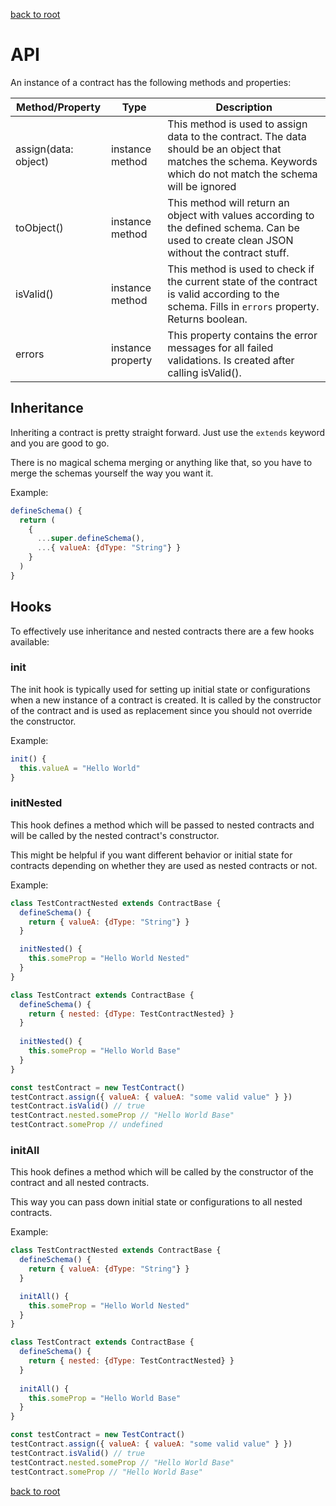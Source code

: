 [back to root](../README.md#Documentation)

# API

An instance of a contract has the following methods and properties:

| Method/Property      | Type              | Description                                                                                                                                                      |
|----------------------|-------------------|------------------------------------------------------------------------------------------------------------------------------------------------------------------|
| assign(data: object) | instance method   | This method is used to assign data to the contract. The data should be an object that matches the schema. Keywords which do not match the schema will be ignored |
| toObject()           | instance method   | This method will return an object with values according to the defined schema. Can be used to create clean JSON without the contract stuff.                      |
| isValid()            | instance method   | This method is used to check if the current state of the contract is valid according to the schema. Fills in `errors` property. Returns boolean.                 |
| errors               | instance property | This property contains the error messages for all failed validations. Is created after calling isValid().                                                        |

## Inheritance

Inheriting a contract is pretty straight forward. Just use the `extends` keyword and you are good to go.

There is no magical schema merging or anything like that, so you have to merge the schemas yourself the way you want it.

Example:

```Javascript
defineSchema() {
  return (
    {
      ...super.defineSchema(),
      ...{ valueA: {dType: "String"} }
    }
  )
}
```

## Hooks

To effectively use inheritance and nested contracts there are a few hooks available:

### init

The init hook is typically used for setting up initial state or 
configurations when a new instance of a contract is created. 
It is called by the constructor of the contract and is used as replacement since you should not override the constructor.

Example:

```Javascript
init() {
  this.valueA = "Hello World"
}
```

### initNested

This hook defines a method which will be passed to nested contracts
and will be called by the nested contract's constructor.

This might be helpful if you want different behavior or initial state for contracts
depending on whether they are used as nested contracts or not.

Example:

```Javascript
class TestContractNested extends ContractBase {
  defineSchema() {
    return { valueA: {dType: "String"} }
  }

  initNested() {
    this.someProp = "Hello World Nested"
  }
}

class TestContract extends ContractBase {
  defineSchema() {
    return { nested: {dType: TestContractNested} }
  }
  
  initNested() {
    this.someProp = "Hello World Base"
  }
}

const testContract = new TestContract()
testContract.assign({ valueA: { valueA: "some valid value" } })
testContract.isValid() // true
testContract.nested.someProp // "Hello World Base"
testContract.someProp // undefined
```
### initAll

This hook defines a method which will be called by the constructor of the contract and all nested contracts.

This way you can pass down initial state or configurations to all nested contracts.

Example:

```Javascript
class TestContractNested extends ContractBase {
  defineSchema() {
    return { valueA: {dType: "String"} }
  }

  initAll() {
    this.someProp = "Hello World Nested"
  }
}

class TestContract extends ContractBase {
  defineSchema() {
    return { nested: {dType: TestContractNested} }
  }
  
  initAll() {
    this.someProp = "Hello World Base"
  }
}

const testContract = new TestContract()
testContract.assign({ valueA: { valueA: "some valid value" } })
testContract.isValid() // true
testContract.nested.someProp // "Hello World Base"
testContract.someProp // "Hello World Base"
```

[back to root](../README.md#Documentation)